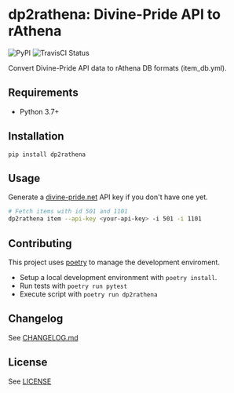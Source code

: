 # dp2rathena: Divine-Pride API to rAthena

![PyPI](https://img.shields.io/pypi/v/dp2rathena)
![TravisCI Status](https://img.shields.io/travis/com/Latiosu/dp2rathena)

Convert Divine-Pride API data to rAthena DB formats (item_db.yml).

## Requirements

* Python 3.7+

## Installation

```
pip install dp2rathena
```

## Usage

Generate a [divine-pride.net](https://www.divine-pride.net/) API key if you don't have one yet.

```bash
# Fetch items with id 501 and 1101
dp2rathena item --api-key <your-api-key> -i 501 -i 1101
```

## Contributing

This project uses [poetry](https://python-poetry.org/) to manage the development enviroment.

* Setup a local development environment with `poetry install`.
* Run tests with `poetry run pytest`
* Execute script with `poetry run dp2rathena`

## Changelog

See [CHANGELOG.md](https://github.com/Latiosu/dp2rathena/blob/master/CHANGELOG.md)

## License

See [LICENSE](https://github.com/Latiosu/dp2rathena/blob/master/LICENSE)
